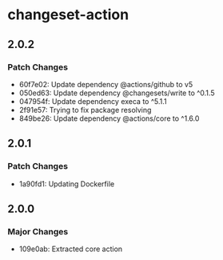 # changeset-action

## 2.0.2

### Patch Changes

- 60f7e02: Update dependency @actions/github to v5
- 050ed63: Update dependency @changesets/write to ^0.1.5
- 047954f: Update dependency execa to ^5.1.1
- 2f91e57: Trying to fix package resolving
- 849be26: Update dependency @actions/core to ^1.6.0

## 2.0.1

### Patch Changes

- 1a90fd1: Updating Dockerfile

## 2.0.0

### Major Changes

- 109e0ab: Extracted core action
